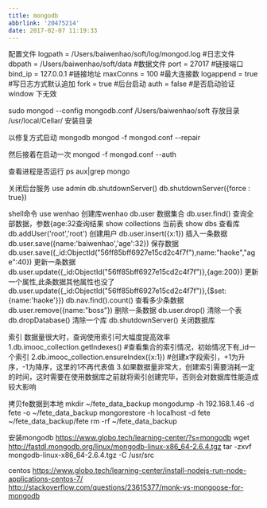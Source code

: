 ```yaml
---
title: mongodb
abbrlink: '20475214'
date: 2017-02-07 11:19:33
---
```


配置文件
logpath = /Users/baiwenhao/soft/log/mongod.log   #日志文件
dbpath = /Users/baiwenhao/soft/data   #数据文件
port = 27017   #链接端口
bind_ip = 127.0.0.1   #链接地址
maxConns = 100   #最大连接数
logappend = true   #写日志方式默认追加
fork = true   #后台启动
auth = false   #是否启动验证 window 下无效

sudo mongod --config mongodb.conf
/Users/baiwenhao/soft 存放目录
/usr/local/Cellar/ 安装目录

以修复方式启动 mongodb
mongod -f mongod.conf --repair

然后接着在启动一次
mongod -f mongod.conf --auth

查看进程是否运行
ps aux|grep mongo

关闭后台服务
use admin
db.shutdownServer()
db.shutdownServer({force : true})

shell命令
use wenhao 创建库wenhao
db.user  数据集合
db.user.find() 查询全部数据，参数{age:32查询结果
show collections 当前表
show dbs 查看库
db.addUser('root','root') 创建用户
db.user.insert({x:1}) 插入一条数据
db.user.save({name:'baiwenhao','age':32})  保存数据
db.user.save({_id:ObjectId("56ff85bff6927e15cd2c4f7f"),name:"haoke","age":40}) 更新一条数据
db.user.update({_id:ObjectId("56ff85bff6927e15cd2c4f7f")},{age:200}) 更新一个属性,此条数据其他属性也没了
db.user.update({_id:ObjectId("56ff85bff6927e15cd2c4f7f")},{$set:{name:'haoke'}})
db.nav.find().count() 查看多少条数据
db.user.remove({name:"boss”}) 删除一条数据
db.user.drop() 清除一个表
db.dropDatabase() 清除一个库
db.shutdownServer() 关闭数据库

索引
数据量很大时，查询使用索引可大幅度提高效率
1.db.imooc_collection.getIndexes() #查看集合的索引情况，初始情况下有_id一个索引
2.db.imooc_collection.ensureIndex({x:1}) #创建x字段索引，+1为升序，-1为降序，这里的1不再代表值
3.如果数据量非常大，创建索引需要消耗一定的时间，这时需要在使用数据库之前就将索引创建完毕，否则会对数据库性能造成较大影响

拷贝fe数据到本地
mkdir ~/fete_data_backup
mongodump -h 192.168.1.46 -d fete -o ~/fete_data_backup
mongorestore -h localhost -d fete ~/fete_data_backup/fete
rm -rf ~/fete_data_backup

安装mongodb
https://www.globo.tech/learning-center/?s=mongodb
wget http://fastdl.mongodb.org/linux/mongodb-linux-x86_64-2.6.4.tgz
tar -zxvf mongodb-linux-x86_64-2.6.4.tgz -C /usr/src

centos
https://www.globo.tech/learning-center/install-nodejs-run-node-applications-centos-7/
http://stackoverflow.com/questions/23615377/monk-vs-mongoose-for-mongodb
